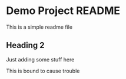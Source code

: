 # Demo Project README

This is a simple readme file

## Heading 2

Just adding some stuff here

This is bound to cause trouble

